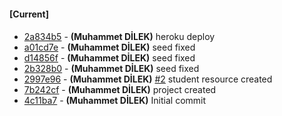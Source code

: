 
#### [Current]

#### 
 * [2a834b5](../../commit/2a834b5) - __(Muhammet DİLEK)__ heroku deploy
 * [a01cd7e](../../commit/a01cd7e) - __(Muhammet DİLEK)__ seed fixed
 * [d14856f](../../commit/d14856f) - __(Muhammet DİLEK)__ seed fixed
 * [2b328b0](../../commit/2b328b0) - __(Muhammet DİLEK)__ seed fixed
 * [2997e96](../../commit/2997e96) - __(Muhammet DİLEK)__ [#2](../../issues/2) student resource created
 * [7b242cf](../../commit/7b242cf) - __(Muhammet DİLEK)__ project created
 * [4c11ba7](../../commit/4c11ba7) - __(Muhammet DİLEK)__ Initial commit
